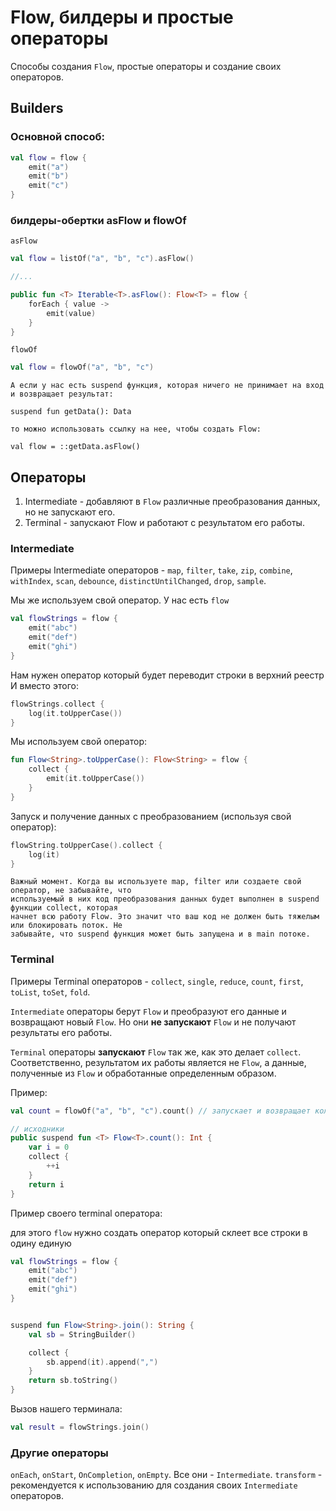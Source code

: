 # Flow, билдеры и простые операторы

Способы создания `Flow`, простые операторы и создание своих операторов.

## Builders

### Основной способ:

```kotlin
val flow = flow {
    emit("a")
    emit("b")
    emit("c")
}
```

### билдеры-обертки asFlow и flowOf

`asFlow`

```kotlin
val flow = listOf("a", "b", "c").asFlow()

//...

public fun <T> Iterable<T>.asFlow(): Flow<T> = flow {
    forEach { value ->
        emit(value)
    }
}
```

`flowOf`

```kotlin
val flow = flowOf("a", "b", "c")
```

    А если у нас есть suspend функция, которая ничего не принимает на вход и возвращает результат:

    suspend fun getData(): Data

    то можно использовать ссылку на нее, чтобы создать Flow:

    val flow = ::getData.asFlow()

## Операторы

1. Intermediate - добавляют в `Flow` различные преобразования данных, но не запускают его.
2. Terminal - запускают Flow и работают с результатом его работы.

### Intermediate

Примеры Intermediate операторов - `map`, `filter`, `take`, `zip`, `combine`, `withIndex`, `scan`,
`debounce`, `distinctUntilChanged`, `drop`, `sample`.

Мы же используем свой оператор.
У нас есть `flow`

```kotlin
val flowStrings = flow {
    emit("abc")
    emit("def")
    emit("ghi")
}
```

Нам нужен оператор который будет переводит строки в верхний реестр
И вместо этого:

```kotlin
flowStrings.collect {
    log(it.toUpperCase())
}
```

Мы используем свой оператор:

```kotlin
fun Flow<String>.toUpperCase(): Flow<String> = flow {
    collect {
        emit(it.toUpperCase())
    }
}
```

Запуск и получение данных с преобразованием (используя свой оператор):

```kotlin
flowString.toUpperCase().collect {
    log(it)
}
```

    Важный момент. Когда вы используете map, filter или создаете свой оператор, не забывайте, что
    используемый в них код преобразования данных будет выполнен в suspend функции collect, которая
    начнет всю работу Flow. Это значит что ваш код не должен быть тяжелым или блокировать поток. Не
    забывайте, что suspend функция может быть запущена и в main потоке.

### Terminal

Примеры Terminal операторов - `collect`, `single`, `reduce`, `count`, `first`, `toList`, `toSet`,
`fold`.

`Intermediate` операторы берут `Flow` и преобразуют его данные и возвращают новый `Flow`. Но они 
 **не запускают** `Flow` и не получают результаты его работы.

`Terminal` операторы **запускают** `Flow` так же, как это делает `collect`. Соответственно,
результатом их работы является не `Flow`, а данные, полученные из `Flow` и обработанные определенным
образом.

Пример:

```kotlin
val count = flowOf("a", "b", "c").count() // запускает и возвращает количество элементов flow

// исходники
public suspend fun <T> Flow<T>.count(): Int {
    var i = 0
    collect {
        ++i
    }
    return i
}
```

Пример своего terminal оператора:

для этого `flow` нужно создать оператор который склеет все строки в одину единую

```kotlin
val flowStrings = flow {
    emit("abc")
    emit("def")
    emit("ghi")
}
```

```kotlin

suspend fun Flow<String>.join(): String {
    val sb = StringBuilder()

    collect {
        sb.append(it).append(",")
    }
    return sb.toString()
}
```

Вызов нашего терминала:

```kotlin
val result = flowStrings.join()
```

### Другие операторы

`onEach`, `onStart`, `OnCompletion`, `onEmpty`. Все они - `Intermediate`.
`transform` - рекомендуется к использованию для создания своих `Intermediate` операторов.



    